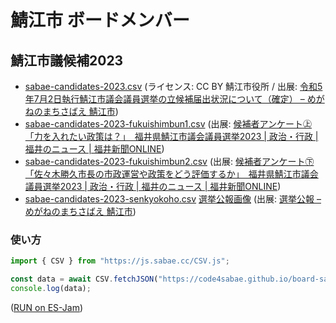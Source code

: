 ﻿# 鯖江市 ボードメンバー

## 鯖江市議候補2023

- [sabae-candidates-2023.csv](sabae-candidates-2023.csv) (ライセンス: CC BY 鯖江市役所 / 出展: [令和5年7月2日執行鯖江市議会議員選挙の立候補届出状況について（確定） – めがねのまちさばえ 鯖江市](https://www.city.sabae.fukui.jp/about_city/senkyo/oshirase/Senkyo012023062501.html))
- [sabae-candidates-2023-fukuishimbun1.csv](sabae-candidates-2023-fukuishimbun1.csv) (出展: [候補者アンケート㊤「力を入れたい政策は？」　福井県鯖江市議会議員選挙2023 | 政治・行政 | 福井のニュース | 福井新聞ONLINE](https://www.fukuishimbun.co.jp/articles/-/1811101))
- [sabae-candidates-2023-fukuishimbun2.csv](sabae-candidates-2023-fukuishimbun2.csv) (出展: [候補者アンケート㊦「佐々木勝久市長の市政運営や政策をどう評価するか」　福井県鯖江市議会議員選挙2023 | 政治・行政 | 福井のニュース | 福井新聞ONLINE](https://www.fukuishimbun.co.jp/articles/-/1812831))
- [sabae-candidates-2023-senkyokoho.csv](sabae-candidates-2023-senkyokoho.csv) [選挙公報画像](sabae-candidates-2023/senkyokoho) (出展: [選挙公報 – めがねのまちさばえ 鯖江市](https://www.city.sabae.fukui.jp/about_city/senkyo/Senkyokoho.html))

### 使い方

```javascript
import { CSV } from "https://js.sabae.cc/CSV.js";

const data = await CSV.fetchJSON("https://code4sabae.github.io/board-sabae/sabae-candidates-2023.csv");
console.log(data);
```
([RUN on ES-Jam](https://ss.sabae.cc/#554))
